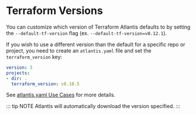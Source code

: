 # Terraform Versions

You can customize which version of Terraform Atlantis defaults to by setting
the `--default-tf-version` flag (ex. `--default-tf-version=v0.12.1`).

If you wish to use a different version than the default for a specific repo or project, you need
to create an `atlantis.yaml` file and set the `terraform_version` key:
```yaml
version: 3
projects:
- dir: .
  terraform_version: v0.10.5
```
See [atlantis.yaml Use Cases](repo-level-atlantis-yaml.html#terraform-versions) for more details.

::: tip NOTE
Atlantis will automatically download the version specified.
:::
